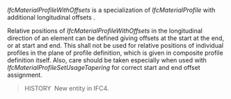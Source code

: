 _IfcMaterialProfileWithOffsets_ is a specialization of _IfcMaterialProfile_ with additional longitudinal offsets .

Relative positions of _IfcMaterialProfileWithOffsets_ in the longitudinal direction of an element can be defined giving offsets at the start at the end, or at start and end. This shall not be used for relative positions of individual profiles in the plane of profile definition, which is given in composite profile definition itself. Also, care should be taken especially when used with _IfcMaterialProfileSetUsageTapering_ for correct start and end offset assignment.

> HISTORY  New entity in IFC4.
